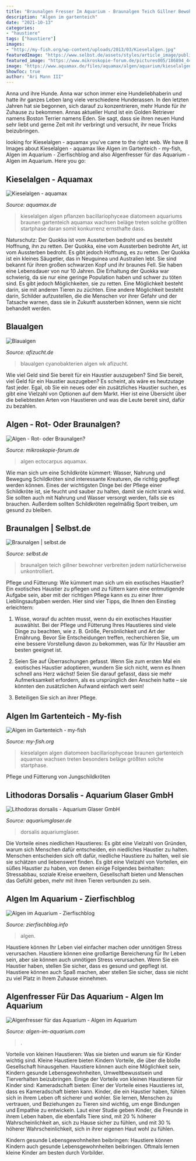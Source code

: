 ```yaml
---
title: "Braunalgen Fresser Im Aquarium - Braunalgen Teich Gillner Bewohner Verbreiten Jedem Natürlicherweise Unkontrolliert"
description: "Algen im gartenteich"
date: "2021-10-13"
categories:
- "haustiere"
tags: ["haustiere"]
images:
- "http://my-fish.org/wp-content/uploads/2013/03/Kieselalgen.jpg"
featuredImage: "https://www.selbst.de/assets/styles/article_image/public/field/image/braunalgen-01.jpg?itok=sQJPnSFH"
featured_image: "https://www.mikroskopie-forum.de/pictures005/186894_44201652.jpg"
image: "https://www.aquamax.de/files/aquamax/algen/aquarium/kieselalgen/AlgenAQ_Kieselalgen_Kieselalgen.jpg"
ShowToc: true
author: "Ari Mann III"
---
```



Anna und ihre Hunde.
Anna war schon immer eine Hundeliebhaberin und hatte ihr ganzes Leben lang viele verschiedene Hunderassen. In den letzten Jahren hat sie begonnen, sich darauf zu konzentrieren, mehr Hunde für ihr Zuhause zu bekommen. Annas aktueller Hund ist ein Golden Retriever namens Boston Terrier namens Eden. Sie sagt, dass sie ihren neuen Hund sehr liebt und gerne Zeit mit ihr verbringt und versucht, ihr neue Tricks beizubringen.

	

		
looking for Kieselalgen - aquamax you've came to the right web. We have 8 Images about Kieselalgen - aquamax like Algen im Gartenteich - my-fish, Algen im Aquarium - Zierfischblog and also Algenfresser für das Aquarium - Algen im Aquarium. Here you go:
		
    
## Kieselalgen - Aquamax

<img loading=lazy src="https://www.aquamax.de/files/aquamax/algen/aquarium/kieselalgen/AlgenAQ_Kieselalgen_Kieselalgen.jpg" onerror="this.onerror=null;this.src='https://tse3.mm.bing.net/th?id=OIP.n4p2aH2CRNoSumWh5jytVQHaEv&amp;pid=15.1';" alt="Kieselalgen - aquamax">

_Source: aquamax.de_

>kieselalgen algen pflanzen bacillariophyceae diatomeen aquariums braunen gartenteich aquamax wachsen beläge treten solche größten startphase daran somit konkurrenz ernsthafte dass. 

	

Naturschutz: Der Quokka ist vom Aussterben bedroht und es besteht Hoffnung, ihn zu retten.
Der Quokka, eine vom Aussterben bedrohte Art, ist vom Aussterben bedroht. Es gibt jedoch Hoffnung, es zu retten. Der Quokka ist ein kleines Säugetier, das in Neuguinea und Australien lebt. Sie sind bekannt für ihren großen schwarzen Kopf und ihr braunes Fell. Sie haben eine Lebensdauer von nur 10 Jahren. Die Erhaltung der Quokka war schwierig, da sie nur eine geringe Population haben und schwer zu töten sind. Es gibt jedoch Möglichkeiten, sie zu retten. Eine Möglichkeit besteht darin, sie mit anderen Tieren zu züchten. Eine andere Möglichkeit besteht darin, Schilder aufzustellen, die die Menschen vor ihrer Gefahr und der Tatsache warnen, dass sie in Zukunft aussterben können, wenn sie nicht behandelt werden.

    
## Blaualgen

<img loading=lazy src="https://www.afizucht.de/Blaualgen-Aq_WK_1200n.jpg" onerror="this.onerror=null;this.src='https://tse4.mm.bing.net/th?id=OIP.H19I1V8iNFsishqK4d9kvgHaCu&amp;pid=15.1';" alt="Blaualgen">

_Source: afizucht.de_

>blaualgen cyanobakterien algen wk afizucht. 

	

Wie viel Geld sind Sie bereit für ein Haustier auszugeben?
Sind Sie bereit, viel Geld für ein Haustier auszugeben? Es scheint, als wäre es heutzutage fast jeder. Egal, ob Sie ein neues oder ein zusätzliches Haustier suchen, es gibt eine Vielzahl von Optionen auf dem Markt. Hier ist eine Übersicht über die beliebtesten Arten von Haustieren und was die Leute bereit sind, dafür zu bezahlen.

    
## Algen - Rot- Oder Braunalgen?

<img loading=lazy src="https://www.mikroskopie-forum.de/pictures005/186894_44201652.jpg" onerror="this.onerror=null;this.src='https://tse1.mm.bing.net/th?id=OIP.7ATKOGrwLu_IkAr_BAmDZAHaE8&amp;pid=15.1';" alt="Algen - Rot- oder Braunalgen?">

_Source: mikroskopie-forum.de_

>algen ectocarpus aquamax. 

	

Wie man sich um eine Schildkröte kümmert: Wasser, Nahrung und Bewegung
Schildkröten sind interessante Kreaturen, die richtig gepflegt werden können. Eines der wichtigsten Dinge bei der Pflege einer Schildkröte ist, sie feucht und sauber zu halten, damit sie nicht krank wird. Sie sollten auch mit Nahrung und Wasser versorgt werden, falls sie es brauchen. Außerdem sollten Schildkröten regelmäßig Sport treiben, um gesund zu bleiben.

    
## Braunalgen | Selbst.de

<img loading=lazy src="https://www.selbst.de/assets/styles/article_image/public/field/image/braunalgen-01.jpg?itok=sQJPnSFH" onerror="this.onerror=null;this.src='https://tse3.mm.bing.net/th?id=OIP.pld8baUtdSMSUxhgM8oQgQHaEd&amp;pid=15.1';" alt="Braunalgen | selbst.de">

_Source: selbst.de_

>braunalgen teich gillner bewohner verbreiten jedem natürlicherweise unkontrolliert. 

	

Pflege und Fütterung: Wie kümmert man sich um ein exotisches Haustier?
Ein exotisches Haustier zu pflegen und zu füttern kann eine entmutigende Aufgabe sein, aber mit der richtigen Pflege kann es zu einer Ihrer Lieblingsaufgaben werden. Hier sind vier Tipps, die Ihnen den Einstieg erleichtern:
1. Wisse, worauf du achten musst, wenn du ein exotisches Haustier auswählst. Bei der Pflege und Fütterung Ihres Haustieres sind viele Dinge zu beachten, wie z. B. Größe, Persönlichkeit und Art der Ernährung. Bevor Sie Entscheidungen treffen, recherchieren Sie, um eine bessere Vorstellung davon zu bekommen, was für Ihr Haustier am besten geeignet ist.

2. Seien Sie auf Überraschungen gefasst. Wenn Sie zum ersten Mal ein exotisches Haustier adoptieren, wundern Sie sich nicht, wenn es Ihnen schnell ans Herz wächst! Seien Sie darauf gefasst, dass sie mehr Aufmerksamkeit erfordern, als es ursprünglich den Anschein hatte – sie könnten den zusätzlichen Aufwand einfach wert sein!

3. Beteiligen Sie sich an ihrer Pflege.

    
## Algen Im Gartenteich - My-fish

<img loading=lazy src="http://my-fish.org/wp-content/uploads/2013/03/Kieselalgen.jpg" onerror="this.onerror=null;this.src='https://tse2.mm.bing.net/th?id=OIP.hIpyj2ROoOeUQIDhIcFWjQHaEv&amp;pid=15.1';" alt="Algen im Gartenteich - my-fish">

_Source: my-fish.org_

>kieselalgen algen diatomeen bacillariophyceae braunen gartenteich aquamax wachsen treten besonders beläge größten solche startphase. 

	

Pflege und Fütterung von Jungschildkröten

    
## Lithodoras Dorsalis - Aquarium Glaser GmbH

<img loading=lazy src="https://www.aquariumglaser.de/wp-content/uploads/214625-lithodoras-dorsalis9.jpg" onerror="this.onerror=null;this.src='https://tse2.mm.bing.net/th?id=OIP.ZFaoy5BpOiVeVtxz-7HBagHaE8&amp;pid=15.1';" alt="Lithodoras dorsalis - Aquarium Glaser GmbH">

_Source: aquariumglaser.de_

>dorsalis aquariumglaser. 

	

Die Vorteile eines niedlichen Haustieres: Es gibt eine Vielzahl von Gründen, warum sich Menschen dafür entscheiden, ein niedliches Haustier zu halten.
Menschen entscheiden sich oft dafür, niedliche Haustiere zu halten, weil sie sie schätzen und liebenswert finden. Es gibt eine Vielzahl von Vorteilen, ein süßes Haustier zu haben, von denen einige Folgendes beinhalten: Stressabbau, soziale Kreise erweitern, Gesellschaft bieten und Menschen das Gefühl geben, mehr mit ihren Tieren verbunden zu sein.

    
## Algen Im Aquarium - Zierfischblog

<img loading=lazy src="https://i2.wp.com/zierfischblog.info/wp-content/uploads/algen-03.jpg?fit=800%2C533&amp;ssl=1" onerror="this.onerror=null;this.src='https://tse3.mm.bing.net/th?id=OIP.rkH6QCR7bQ0DttY8aqbTGwHaE7&amp;pid=15.1';" alt="Algen im Aquarium - Zierfischblog">

_Source: zierfischblog.info_

>algen. 

	

Haustiere können Ihr Leben viel einfacher machen oder unnötigen Stress verursachen.
Haustiere können eine großartige Bereicherung für Ihr Leben sein, aber sie können auch unnötigen Stress verursachen. Wenn Sie ein Haustier haben, stellen Sie sicher, dass es gesund und gepflegt ist. Haustiere können auch Spaß machen, aber stellen Sie sicher, dass sie nicht zu viel Platz in Ihrem Zuhause einnehmen.

    
## Algenfresser Für Das Aquarium - Algen Im Aquarium

<img loading=lazy src="https://www.algen-im-aquarium.com/wp-content/uploads/2012/08/Algen_Fresser.jpg" onerror="this.onerror=null;this.src='https://tse2.mm.bing.net/th?id=OIP.JZ2eu0HCDAfrP0Hq1VCcuwHaE7&amp;pid=15.1';" alt="Algenfresser für das Aquarium - Algen im Aquarium">

_Source: algen-im-aquarium.com_

>. 

	

Vorteile von kleinen Haustieren: Was sie bieten und warum sie für Kinder wichtig sind.
Kleine Haustiere bieten Kindern Vorteile, die über die bloße Gesellschaft hinausgehen. Haustiere können auch eine Möglichkeit sein, Kindern gesunde Lebensgewohnheiten, Umweltbewusstsein und Tierverhalten beizubringen. Einige der Vorteile von kleinen Haustieren für Kinder sind:
Kameradschaft bieten: Einer der Vorteile eines Haustieres ist, dass es Kameradschaft bieten kann. Kinder, die ein Haustier haben, fühlen sich in ihrem Leben oft sicherer und wohler. Sie lernen, Menschen zu vertrauen, und Beziehungen zu Tieren sind wichtig, um enge Bindungen und Empathie zu entwickeln. Laut einer Studie geben Kinder, die Freunde in ihrem Leben haben, die ebenfalls Tiere sind, mit 20 % höherer Wahrscheinlichkeit an, sich zu Hause sicher zu fühlen, und mit 30 % höherer Wahrscheinlichkeit, sich in ihrer eigenen Haut wohl zu fühlen.

Kindern gesunde Lebensgewohnheiten beibringen: Haustiere können Kindern auch gesunde Lebensgewohnheiten beibringen. Oftmals lernen kleine Kinder am besten durch Vorbilder.

